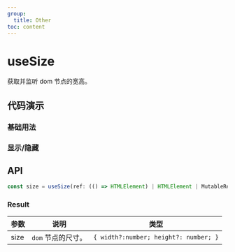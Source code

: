 ```yaml
---
group:
  title: Other
toc: content
---
```


# useSize

获取并监听 dom 节点的宽高。

## 代码演示

### 基础用法

<code src="./demos/Demo1.tsx"></code>

### 显示/隐藏

<code src="./demos/Demo2.tsx"></code>

## API

```typescript
const size = useSize(ref: (() => HTMLElement) | HTMLElement | MutableRefObject<HTMLElement>);
```

### Result

| 参数 | 说明               | 类型                                  |
| ---- | ------------------ | ------------------------------------- |
| size | `dom` 节点的尺寸。 | `{ width?:number; height?: number; }` |
